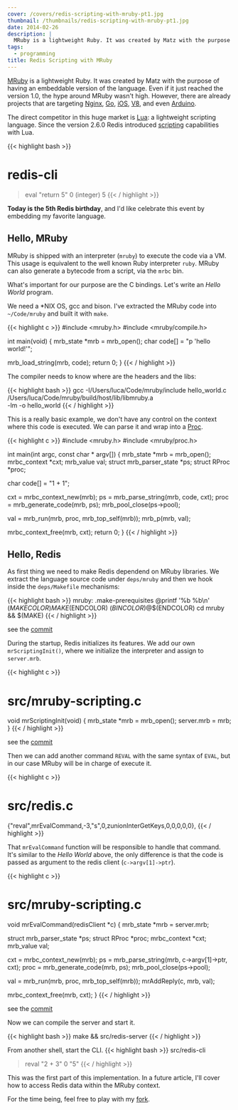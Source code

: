 ```yaml
---
cover: /covers/redis-scripting-with-mruby-pt1.jpg
thumbnail: /thumbnails/redis-scripting-with-mruby-pt1.jpg
date: 2014-02-26
description: |
  MRuby is a lightweight Ruby. It was created by Matz with the purpose of having an embeddable version of the language. This article covers how to enable Redis scripting with Ruby.
tags:
  - programming
title: Redis Scripting with MRuby
---
```


[MRuby](http://www.mruby.org) is a lightweight Ruby.
It was created by Matz with the purpose of having an embeddable version of the language.
Even if it just reached the version 1.0, the hype around MRuby wasn't high.
However, there are already projects that are targeting [Nginx](https://github.com/matsumoto-r/ngx_mruby), [Go](https://github.com/mattn/go-mruby), [iOS](http://mobiruby.org), [V8](https://github.com/mattn/mruby-v8), and even [Arduino](https://github.com/kyab/mruby-arduino).

The direct competitor in this huge market is [Lua](http://www.lua.org): a lightweight scripting language.
Since the version 2.6.0 Redis introduced [scripting](http://redis.io/commands#scripting) capabilities with Lua.

{{< highlight bash >}}
# redis-cli
> eval "return 5" 0
(integer) 5
{{< / highlight >}}

**Today is the 5th Redis birthday**, and I'd like celebrate this event by embedding my favorite language.

## Hello, MRuby

MRuby is shipped with an interpreter (`mruby`) to execute the code via a VM.
This usage is equivalent to the well known Ruby interpreter `ruby`.
MRuby can also generate a bytecode from a script, via the `mrbc` bin.

What's important for our purpose are the C bindings. Let's write an *Hello World* program.

We need a \*NIX OS, gcc and bison.
I've extracted the MRuby code into `~/Code/mruby` and built it with `make`.

{{< highlight c >}}
#include <mruby.h>
#include <mruby/compile.h>

int main(void) {
  mrb_state *mrb = mrb_open();
  char code[] = "p 'hello world!'";

  mrb_load_string(mrb, code);
  return 0;
}
{{< / highlight >}}

The compiler needs to know where are the headers and the libs:

{{< highlight bash >}}
gcc -I/Users/luca/Code/mruby/include hello_world.c \
  /Users/luca/Code/mruby/build/host/lib/libmruby.a \
  -lm -o hello_world
{{< / highlight >}}

This is a really basic example, we don't have any control on the context where this code is executed.
We can parse it and wrap into a [Proc](http://www.ruby-doc.org/core-2.1.1/Proc.html).

{{< highlight c >}}
#include <mruby.h>
#include <mruby/proc.h>

int main(int argc, const char * argv[]) {
  mrb_state *mrb = mrb_open();
  mrbc_context *cxt;
  mrb_value val;
  struct mrb_parser_state *ps;
  struct RProc *proc;

  char code[] = "1 + 1";

  cxt = mrbc_context_new(mrb);
  ps = mrb_parse_string(mrb, code, cxt);
  proc = mrb_generate_code(mrb, ps);
  mrb_pool_close(ps->pool);

  val = mrb_run(mrb, proc, mrb_top_self(mrb));
  mrb_p(mrb, val);

  mrbc_context_free(mrb, cxt);
  return 0;
}
{{< / highlight >}}

## Hello, Redis

As first thing we need to make Redis dependend on MRuby libraries.
We extract the language source code under `deps/mruby` and then we hook inside the `deps/Makefile` mechanisms:

{{< highlight bash >}}
mruby: .make-prerequisites
       @printf '%b %b\n' $(MAKECOLOR)MAKE$(ENDCOLOR) $(BINCOLOR)$@$(ENDCOLOR)
       cd mruby && $(MAKE)
{{< / highlight >}}

<p class="muted code-caption">see the <a href="https://github.com/jodosha/redis/commit/c94263ee9bf129c3fce5d753554e170a94e0e7c0">commit</a></p>

During the startup, Redis initializes its features.
We add our own `mrScriptingInit()`, where we initialize the interpreter and assign to `server.mrb`.

{{< highlight c >}}
# src/mruby-scripting.c
void mrScriptingInit(void) {
  mrb_state *mrb = mrb_open();
  server.mrb = mrb;
}
{{< / highlight >}}

<p class="muted code-caption">see the <a href="https://github.com/jodosha/redis/commit/61a8f4472e16edbfc0d53999e3ee3193a569d51c">commit</a></p>

Then we can add another command `REVAL` with the same syntax of `EVAL`, but in our case MRuby will be in charge of execute it.

{{< highlight c >}}
# src/redis.c
{"reval",mrEvalCommand,-3,"s",0,zunionInterGetKeys,0,0,0,0,0},
{{< / highlight >}}

That `mrEvalCommand` function will be responsible to handle that command.
It's similar to the *Hello World* above, the only difference is that the code is passed as argument to the redis client (`c->argv[1]->ptr`).

{{< highlight c >}}
# src/mruby-scripting.c
void mrEvalCommand(redisClient *c) {
  mrb_state *mrb = server.mrb;

  struct mrb_parser_state *ps;
  struct RProc *proc;
  mrbc_context *cxt;
  mrb_value val;

  cxt = mrbc_context_new(mrb);
  ps = mrb_parse_string(mrb, c->argv[1]->ptr, cxt);
  proc = mrb_generate_code(mrb, ps);
  mrb_pool_close(ps->pool);

  val = mrb_run(mrb, proc, mrb_top_self(mrb));
  mrAddReply(c, mrb, val);

  mrbc_context_free(mrb, cxt);
}
{{< / highlight >}}

<p class="muted code-caption">see the <a href="https://github.com/jodosha/redis/commit/82d67f1d83b42f3b276ebe17443a82496df05803">commit</a></p>

Now we can compile the server and start it.

{{< highlight bash >}}
make && src/redis-server
{{< / highlight >}}

From another shell, start the CLI.
{{< highlight bash >}}
src/redis-cli
> reval "2 + 3" 0
"5"
{{< / highlight >}}

This was the first part of this implementation.
In a future article, I'll cover how to access Redis data within the MRuby context.

For the time being, feel free to play with my [fork](https://github.com/jodosha/redis/tree/mruby-scripting).
